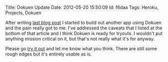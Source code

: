 Title: Dokuen Update
Date:  2012-05-20 15:50:09
Id:    f6daa
Tags:  Heroku, Projects, Dokuen

After writing [last blog post](/2012-05-17-dokuen-a-personal-app-platform.html) I started to build out another app using Dokuen and the pain really got to me. I've addressed the caveats that I listed at the bottom of that article and I think Dokuen is ready for tryouts. I wouldn't put anything mission critical on it, but that's not really what it's for anyway.

Please go [try it out](https://github.com/peterkeen/dokuen) and let me know what you think. There are still some rough edges but it's entirely usable as is.

